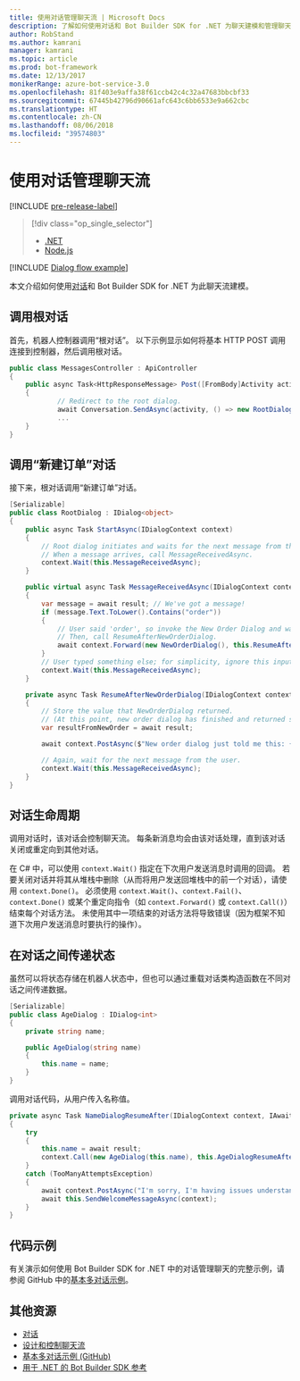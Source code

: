 ```yaml
---
title: 使用对话管理聊天流 | Microsoft Docs
description: 了解如何使用对话和 Bot Builder SDK for .NET 为聊天建模和管理聊天流。
author: RobStand
ms.author: kamrani
manager: kamrani
ms.topic: article
ms.prod: bot-framework
ms.date: 12/13/2017
monikerRange: azure-bot-service-3.0
ms.openlocfilehash: 81f403e9affa38f61ccb42c4c32a47683bbcbf33
ms.sourcegitcommit: 67445b42796d90661afc643c6bb6533e9a662cbc
ms.translationtype: HT
ms.contentlocale: zh-CN
ms.lasthandoff: 08/06/2018
ms.locfileid: "39574803"
---
```

# <a name="manage-conversation-flow-with-dialogs"></a>使用对话管理聊天流

[!INCLUDE [pre-release-label](../includes/pre-release-label-v3.md)]

> [!div class="op_single_selector"]
> - [.NET](../dotnet/bot-builder-dotnet-manage-conversation-flow.md)
> - [Node.js](../nodejs/bot-builder-nodejs-dialog-manage-conversation-flow.md)

[!INCLUDE [Dialog flow example](../includes/snippet-dotnet-manage-conversation-flow-intro.md)]

本文介绍如何使用[对话](bot-builder-dotnet-dialogs.md)和 Bot Builder SDK for .NET 为此聊天流建模。 

## <a name="invoke-the-root-dialog"></a>调用根对话

首先，机器人控制器调用“根对话”。 以下示例显示如何将基本 HTTP POST 调用连接到控制器，然后调用根对话。 

```cs
public class MessagesController : ApiController
{
    public async Task<HttpResponseMessage> Post([FromBody]Activity activity)
    {
            // Redirect to the root dialog.
            await Conversation.SendAsync(activity, () => new RootDialog()); 
            ...
    }
}
```

## <a name="invoke-the-new-order-dialog"></a>调用“新建订单”对话

接下来，根对话调用“新建订单”对话。 

```cs
[Serializable]
public class RootDialog : IDialog<object>
{
    public async Task StartAsync(IDialogContext context)
    {
        // Root dialog initiates and waits for the next message from the user. 
        // When a message arrives, call MessageReceivedAsync.
        context.Wait(this.MessageReceivedAsync); 
    }

    public virtual async Task MessageReceivedAsync(IDialogContext context, IAwaitable<IMessageActivity> result)
    {
        var message = await result; // We've got a message!
        if (message.Text.ToLower().Contains("order"))
        {
            // User said 'order', so invoke the New Order Dialog and wait for it to finish.
            // Then, call ResumeAfterNewOrderDialog.
            await context.Forward(new NewOrderDialog(), this.ResumeAfterNewOrderDialog, message, CancellationToken.None);
        }
        // User typed something else; for simplicity, ignore this input and wait for the next message.
        context.Wait(this.MessageReceivedAsync);
    }

    private async Task ResumeAfterNewOrderDialog(IDialogContext context, IAwaitable<string> result)
    {
        // Store the value that NewOrderDialog returned. 
        // (At this point, new order dialog has finished and returned some value to use within the root dialog.)
        var resultFromNewOrder = await result;

        await context.PostAsync($"New order dialog just told me this: {resultFromNewOrder}");

        // Again, wait for the next message from the user.
        context.Wait(this.MessageReceivedAsync);
    }
}
```

## <a id="dialog-lifecycle"></a> 对话生命周期

调用对话时，该对话会控制聊天流。 每条新消息均会由该对话处理，直到该对话关闭或重定向到其他对话。 

在 C# 中，可以使用 `context.Wait()` 指定在下次用户发送消息时调用的回调。 若要关闭对话并将其从堆栈中删除（从而将用户发送回堆栈中的前一个对话），请使用 `context.Done()`。 必须使用 `context.Wait()`、`context.Fail()`、`context.Done()` 或某个重定向指令（如 `context.Forward()` 或 `context.Call()`）结束每个对话方法。 未使用其中一项结束的对话方法将导致错误（因为框架不知道下次用户发送消息时要执行的操作）。

## <a name="passing-state-between-dialogs"></a>在对话之间传递状态

虽然可以将状态存储在机器人状态中，但也可以通过重载对话类构造函数在不同对话之间传递数据。

```cs
[Serializable]
public class AgeDialog : IDialog<int>
{
    private string name;

    public AgeDialog(string name)
    {
        this.name = name;
    }
}
 ```

调用对话代码，从用户传入名称值。

```cs
private async Task NameDialogResumeAfter(IDialogContext context, IAwaitable<string> result)
{
    try
    {
        this.name = await result;
        context.Call(new AgeDialog(this.name), this.AgeDialogResumeAfter);
    }
    catch (TooManyAttemptsException)
    {
        await context.PostAsync("I'm sorry, I'm having issues understanding you. Let's try again.");
        await this.SendWelcomeMessageAsync(context);
    }
}
```

## <a name="sample-code"></a>代码示例 

有关演示如何使用 Bot Builder SDK for .NET 中的对话管理聊天的完整示例，请参阅 GitHub 中的<a href="https://github.com/Microsoft/BotBuilder-Samples/tree/master/CSharp/core-BasicMultiDialog" target="_blank">基本多对话示例</a>。

## <a name="additional-resources"></a>其他资源

- [对话](bot-builder-dotnet-dialogs.md)
- [设计和控制聊天流](../bot-service-design-conversation-flow.md)
- <a href="https://github.com/Microsoft/BotBuilder-Samples/tree/master/CSharp/core-BasicMultiDialog" target="_blank">基本多对话示例 (GitHub)</a>
- <a href="/dotnet/api/?view=botbuilder-3.11.0" target="_blank">用于 .NET 的 Bot Builder SDK 参考</a>
